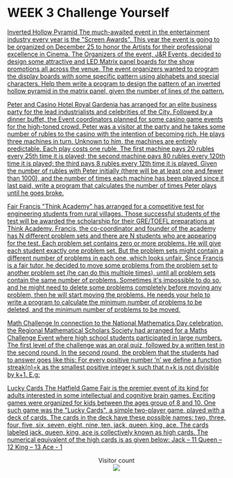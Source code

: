 # WEEK 3 Challenge Yourself

[Inverted Hollow Pyramid The much-awaited event in the entertainment industry every year is the "Screen Awards". This year the event is going to be organized on December 25 to honor the Artists for their professional excellence in Cinema. The Organizers of the event, J&R Events, decided to design some attractive and LED Matrix panel boards for the show promotions all across the venue. The event organizers wanted to program the display boards with some specific pattern using alphabets and special characters. Help them write a program to design the pattern of an inverted hollow pyramid in the matrix panel, given the number of lines of the pattern.](https://github.com/atharva-narkhede/Python/blob/main/Week%203/Challenge%20Yourself/Inverted_Hollow_Pyramid.py)

[Peter and Casino   Hotel Royal Gardenia has arranged for an elite business party for the lead industrialists and celebrities of the City. Followed by a dinner buffet, the Event coordinators planned for some casino game events for the high-toned crowd. Peter was a visitor at the party and he takes some number of rubles to the casino with the intention of becoming rich. He plays three machines in turn. Unknown to him, the machines are entirely predictable. Each play costs one ruble. The first machine pays 20 rubles every 25th time it is played; the second machine pays 80 rubles every 120th time it is played; the third pays 8 rubles every 12th time it is played.  Given the number of rubles with Peter initially (there will be at least one and fewer than 1000), and the number of times each machine has been played since it last paid, write a program that calculates the number of times Peter plays until he goes broke.](https://github.com/atharva-narkhede/Python/blob/main/Week%203/Challenge%20Yourself/Peter_and_Casino.py)

[Fair Francis  "Think Academy" has arranged for a competitive test for engineering students from rural villages. Those successful students of the test will be awarded the scholarship for their GRE/TOEFL preparations at Think Academy. Francis, the co-coordinator and founder of the academy has N different problem sets and there are N students who are appearing for the test. Each problem set contains zero or more problems. He will give each student exactly one problem set. But the problem sets might contain a different number of problems in each one, which looks unfair.  Since Francis is a fair tutor, he decided to move some problems from the problem set to another problem set (he can do this multiple times), until all problem sets contain the same number of problems.  Sometimes it's impossible to do so, and he might need to delete some problems completely before moving any problem, then he will start moving the problems. He needs your help to write a program to calculate the minimum number of problems to be deleted, and the minimum number of problems to be moved.](https://github.com/atharva-narkhede/Python/blob/main/Week%203/Challenge%20Yourself/Fair_Francis.py)

[Math Challenge   In connection to the National Mathematics Day celebration, the Regional Mathematical Scholars Society had arranged for a Maths Challenge Event where high school students participated in large numbers. The first level of the challenge was an oral quiz, followed by a written test in the second round.  In the second round, the problem that the students had to answer goes like this:  For every positive number ‘n’ we define a function streak(n)=k as the smallest positive integer k such that n+k is not divisible by k+1.  E.g:](https://github.com/atharva-narkhede/Python/blob/main/Week%203/Challenge%20Yourself/Math_Challenge.py)

[Lucky Cards   The Hatfield Game Fair is the premier event of its kind for adults interested in some intellectual and cognitive brain games. Exciting games were organized for kids between the ages group of 8 and 10. One such game was the "Lucky Cards", a simple two-player game, played with a deck of cards. The cards in the deck have these possible names: two, three, four, five, six, seven, eight, nine, ten, jack, queen, king, ace. The cards labeled jack, queen, king, ace is collectively known as high cards.  The numerical equivalent of the high cards is as given below:  Jack – 11  Queen – 12  King – 13  Ace - 1](https://github.com/atharva-narkhede/Python/blob/main/Week%203/Challenge%20Yourself/Lucky_Cards.py)

<p align="center"> 
  Visitor count<br>
  <img src="https://profile-counter.glitch.me/atharva-narkhede-pythonw4py/count.svg" />
</p>
